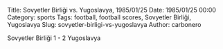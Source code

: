 Title: Sovyetler Birliği vs. Yugoslavya, 1985/01/25
Date: 1985/01/25 00:00
Category: sports
Tags: football, football scores, Sovyetler Birliği, Yugoslavya
Slug: sovyetler-birligi-vs-yugoslavya
Author: carbonero


Sovyetler Birliği 1 - 2 Yugoslavya
